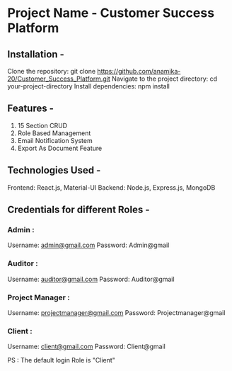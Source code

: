 # Project Name - Customer Success Platform

## Installation - 
Clone the repository: git clone https://github.com/anamika-20/Customer_Success_Platform.git
Navigate to the project directory: cd your-project-directory
Install dependencies: npm install

## Features -
1. 15 Section CRUD
2. Role Based Management
3. Email Notification System
4. Export As Document Feature

## Technologies Used - 
Frontend: React.js, Material-UI
Backend: Node.js, Express.js, MongoDB

## Credentials for different Roles - 
### Admin :
Username: admin@gmail.com
Password: Admin@gmail

### Auditor :
Username: auditor@gmail.com
Password: Auditor@gmail

### Project Manager :
Username: projectmanager@gmail.com
Password: Projectmanager@gmail

### Client :
Username: client@gmail.com
Password: Client@gmail

PS : The default login Role is "Client"
